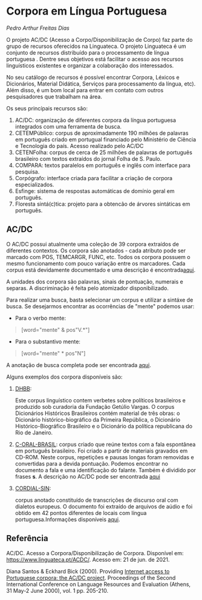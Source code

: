 # Corpora em Língua Portuguesa

*Pedro Arthur Freitas Dias*

O projeto AC/DC (Acesso a Corpo/Disponibilização de Corpo) faz parte do grupo de recursos oferecidos na Linguateca. O projeto Linguateca é um conjunto de recursos distribuído para o processamento de língua portuguesa . Dentre seus objetivos está facilitar o acesso aos recursos linguísticos existentes e organizar a colaboração dos interessados. 

No seu catálogo de recursos é possível encontrar Corpora, Léxicos e Dicionários, Material Didática, Serviços para processamento da língua, etc). Além disso, é um bom local para entrar em contato com outros pesquisadores que trabalham na área.

Os seus princípais recursos são:

1. AC/DC: organização de diferentes corpora da língua portuguesa integrados com uma ferramenta de busca.
2. CETEMPúblico: corpus de aproximadamente 190 milhões de palavras em português criado em portugual financiado pelo Ministério de Ciência e Tecnologia do país. Acesso realizado pelo AC/DC
3. CETENFolha: corpus de cerca de 25 milhões de palavras de português brasileiro com textos extraídos do jornal Folha de S. Paulo.
4. COMPARA: textos paralelos em português e inglês com interface para pesquisa.
5. Corpógrafo: interface criada para facilitar a criação de corpora especializados. 
6. Esfinge: sistema de respostas automáticas de domínio geral em português.
7. Floresta sintá(c)tica: projeto para a obtencão de árvores sintáticas em português.


## AC/DC

O AC/DC possui atualmente uma coleção de 39 corpora extraídos de diferentes contextos. Os corpora são anotados - cada atributo pode ser marcado com POS, TEMCARGR, FUNC, etc. Todos os corpora possuem o mesmo funcionamento com pouco variação entre os marcadores. Cada corpus está devidamente documentado e uma descrição é encontrada[aqui](https://www.linguateca.pt/acesso/contabilizacao.php). 

A unidades dos corpora são palavras, sinais de pontuação, numerais e separas. A discriminação é feita pelo atomizador disponibilizado. 

Para realizar uma busca, basta selecionar um corpus e utilizar a sintáxe de busca. Se desejarmos encontrar as ocorrências de "mente" podemos usar:

* Para o verbo mente:
> [word="mente" & pos"V.*"]
* Para o substantivo mente:
> [word="mente" * pos"N"]

A anotação de busca completa pode ser encontrada [aqui](https://www.linguateca.pt/acesso/anotacao.html).


Alguns exemplos dos corpora disponíveis são:

1. [DHBB](https://www.linguateca.pt/acesso/desc_dhbb.html): 

    Este corpus linguístico contem verbetes sobre políticos brasileiros e produzido sob curadoria da Fundação Getúlio Vargas. O corpus Dicionários Históricos Brasileiros contém material de três obras: o Dicionário histórico-biográfico da Primeira República, o Dicionário Histórico-Biográfico Brasileiro e o Dicionário da política republicana do Rio de Janeiro.

2. [C-ORAL-BRASIL](http://www.c-oral-brasil.org):
    corpus criado que reúne textos com a fala espontânea em português brasileiro. Foi criado a partir de materiais gravados em CD-ROM. Neste corpus, repetições e pausas longas foram removidas e convertidas para a devida pontuação. Podemos encontrar no documento a fala e uma identificação do falante. Também é dividido por frases **s**. A descrição no AC/DC pode ser encontrada [aqui](https://www.linguateca.pt/acesso/desc_corpus.php?corpus=CORALBRASIL#extracto)
   
3. [CORDIAL-SIN](http://clul.ulisboa.pt/recurso/cordial-sin-syntax-oriented-corpus-portuguese-dialects): 

    corpus anotado constituído de transcrições de discurso oral com dialetos europeus. O documento foi extraído de arquivos de aúdio e foi obtido em 42 pontos diferentes de locais com língua portuguesa.Informações disponíveis [aqui](https://www.linguateca.pt/acesso/contabilizacao.php#cordial-sin).



## Referência

AC/DC. Acesso a Corpora/Disponibilização de Corpora. Disponível em: <https://www.linguateca.pt/ACDC/>. Acesso em: 21 de jun. de 2021.

Diana Santos & Eckhard Bick (2000). Providing [Internet access to Portuguese corpora: the AC/DC project](http://comum.rcaap.pt/bitstream/10400.26/406/2/SantosBickLREC2000.pdf). Proceedings of the Second International Conference on Language Resources and Evaluation (Athens, 31 May-2 June 2000), vol. 1 pp. 205-210.

